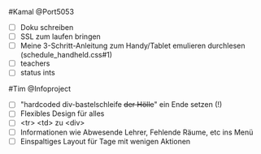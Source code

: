 #Kamal
@Port5053
- [ ] Doku schreiben
- [ ] SSL zum laufen bringen
- [ ] Meine 3-Schritt-Anleitung zum Handy/Tablet emulieren durchlesen (schedule_handheld.css#1)
- [ ] teachers
- [ ] status ints

#Tim
@Infoproject
 - [ ] "hardcoded div-bastelschleife ~~der Hölle~~" ein Ende setzen (!)
 - [ ] Flexibles Design für alles
 - [ ] &lt;tr&gt; &lt;td&gt; zu &lt;div&gt;
 - [ ] Informationen wie Abwesende Lehrer, Fehlende Räume, etc ins Menü
 - [ ] Einspaltiges Layout für Tage mit wenigen Aktionen
